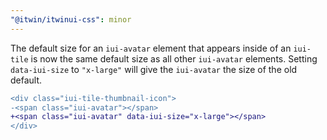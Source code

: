 ```yaml
---
"@itwin/itwinui-css": minor
---
```


The default size for an `iui-avatar` element that appears inside of an `iui-tile` is now the same default size as all other `iui-avatar` elements. Setting `data-iui-size` to `"x-large"` will give the `iui-avatar` the size of the old default.

```diff
<div class="iui-tile-thumbnail-icon">
-<span class="iui-avatar"></span>
+<span class="iui-avatar" data-iui-size="x-large"></span>
</div>
```
